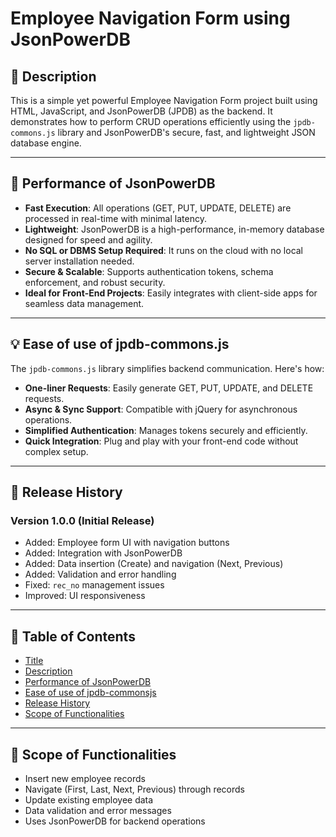 # Employee Navigation Form using JsonPowerDB

## 📄 Description

This is a simple yet powerful Employee Navigation Form project built using HTML, JavaScript, and JsonPowerDB (JPDB) as the backend. It demonstrates how to perform CRUD operations efficiently using the `jpdb-commons.js` library and JsonPowerDB's secure, fast, and lightweight JSON database engine.

---

## 🚀 Performance of JsonPowerDB

- **Fast Execution**: All operations (GET, PUT, UPDATE, DELETE) are processed in real-time with minimal latency.
- **Lightweight**: JsonPowerDB is a high-performance, in-memory database designed for speed and agility.
- **No SQL or DBMS Setup Required**: It runs on the cloud with no local server installation needed.
- **Secure & Scalable**: Supports authentication tokens, schema enforcement, and robust security.
- **Ideal for Front-End Projects**: Easily integrates with client-side apps for seamless data management.

---

## 💡 Ease of use of jpdb-commons.js

The `jpdb-commons.js` library simplifies backend communication. Here's how:

- **One-liner Requests**: Easily generate GET, PUT, UPDATE, and DELETE requests.
- **Async & Sync Support**: Compatible with jQuery for asynchronous operations.
- **Simplified Authentication**: Manages tokens securely and efficiently.
- **Quick Integration**: Plug and play with your front-end code without complex setup.

---

## 📜 Release History

### Version 1.0.0 (Initial Release)
- Added: Employee form UI with navigation buttons
- Added: Integration with JsonPowerDB
- Added: Data insertion (Create) and navigation (Next, Previous)
- Added: Validation and error handling
- Fixed: `rec_no` management issues
- Improved: UI responsiveness

---

## 📑 Table of Contents

- [Title](#employee-navigation-form-using-jsonpowerdb)
- [Description](#-description)
- [Performance of JsonPowerDB](#-performance-of-jsonpowerdb)
- [Ease of use of jpdb-commonsjs](#-ease-of-use-of-jpdb-commonsjs)
- [Release History](#-release-history)
- [Scope of Functionalities](#-scope-of-functionalities)
---


## 📌 Scope of Functionalities

- Insert new employee records
- Navigate (First, Last, Next, Previous) through records
- Update existing employee data
- Data validation and error messages
- Uses JsonPowerDB for backend operations

